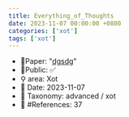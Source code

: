 ```yaml
---
title: Everything_of_Thoughts
date: 2023-11-07 00:00:00 +0800
categories: ['xot']
tags: ['xot']
---
```


- 📙Paper: "[dgsdg](dsgfdhgf)"
- 🔑Public: ✅
- ⚲ area: Xot
- 📅 Date: 2023-11-07
- 🔎 Taxonomy: advanced / xot
- 📝 #References: 37
